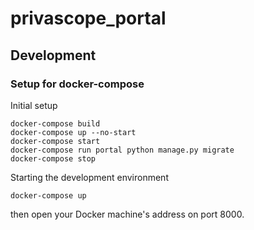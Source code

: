 # privascope_portal

## Development

### Setup for docker-compose

Initial setup

    docker-compose build    
    docker-compose up --no-start
    docker-compose start
    docker-compose run portal python manage.py migrate
    docker-compose stop

Starting the development environment

    docker-compose up

then open your Docker machine's address on port 8000.
